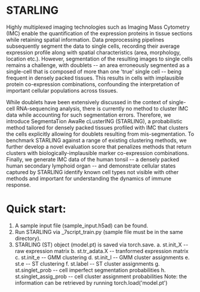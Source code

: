 # STARLING
Highly multiplexed imaging technologies such as Imaging Mass Cytometry (IMC) enable the quantification of the expression proteins in tissue sections while retaining spatial information. Data preprocessing pipelines subsequently segment the data to single cells, recording their average expression profile along with spatial characteristics (area, morphology, location etc.). However, segmentation of the resulting images to single cells remains a challenge, with doublets -- an area erroneously segmented as a single-cell that is composed of more than one 'true' single cell -- being frequent in densely packed tissues. This results in cells with implausible protein co-expression combinations, confounding the interpretation of important cellular populations across tissues.

While doublets have been extensively discussed in the context of single-cell RNA-sequencing analysis, there is currently no method to cluster IMC data while accounting for such segmentation errors. Therefore, we introduce SegmentaTion AwaRe cLusterING (STARLING), a probabilistic method tailored for densely packed tissues profiled with IMC that clusters the cells explicitly allowing for doublets resulting from mis-segmentation. To benchmark STARLING against a range of existing clustering methods, we further develop a novel evaluation score that penalizes methods that return clusters with biologically-implausible marker co-expression combinations. Finally, we generate IMC data of the human tonsil -- a densely packed human secondary lymphoid organ -- and demonstrate cellular states captured by STARLING identify known cell types not visible with other methods and important for understanding the dynamics of immune response.

# Quick start:  
1. A sample input file (sample_input.h5ad) can be found.
2. Run STARLING via _7script_train.py (sample file must be in the same directory).
3. STARLING (ST) object (model.pt) is saved via torch.save.
  a. st.init_X -- raw expression matrix
  b. st.tr_adata.X -- tranformed expression matrix
  c. st.init_e -- GMM clustering
  d. st.init_l -- GMM cluster assignments
  e. st.e -- ST clustering
  f. st.label -- ST cluster assignments
  g. st.singlet_prob -- cell imperfect segmentation probabilities
  h. st.singlet_assig_prob -- cell cluster assignment probabilities
Note: the information can be retrieved by running torch.load('model.pt')
